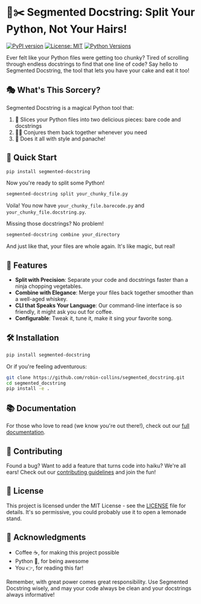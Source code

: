 # 🐍✂️ Segmented Docstring: Split Your Python, Not Your Hairs!

[![PyPI version](https://badge.fury.io/py/segmented-docstring.svg)](https://badge.fury.io/py/segmented-docstring)
[![License: MIT](https://img.shields.io/badge/License-MIT-yellow.svg)](https://opensource.org/licenses/MIT)
[![Python Versions](https://img.shields.io/pypi/pyversions/segmented-docstring.svg)](https://pypi.org/project/segmented-docstring/)

Ever felt like your Python files were getting too chunky? Tired of scrolling through endless docstrings to find that one line of code? Say hello to Segmented Docstring, the tool that lets you have your cake and eat it too!

## 🎭 What's This Sorcery?

Segmented Docstring is a magical Python tool that:

1. 🔪 Slices your Python files into two delicious pieces: bare code and docstrings
2. 🧙‍♂️ Conjures them back together whenever you need
3. 🎩 Does it all with style and panache!

## 🚀 Quick Start

```bash
pip install segmented-docstring
```

Now you're ready to split some Python!

```bash
segmented-docstring split your_chunky_file.py
```

Voila! You now have `your_chunky_file.barecode.py` and `your_chunky_file.docstring.py`.

Missing those docstrings? No problem!

```bash
segmented-docstring combine your_directory
```

And just like that, your files are whole again. It's like magic, but real!

## 🎨 Features

- **Split with Precision**: Separate your code and docstrings faster than a ninja chopping vegetables.
- **Combine with Elegance**: Merge your files back together smoother than a well-aged whiskey.
- **CLI that Speaks Your Language**: Our command-line interface is so friendly, it might ask you out for coffee.
- **Configurable**: Tweak it, tune it, make it sing your favorite song.

## 🛠 Installation

```bash
pip install segmented-docstring
```

Or if you're feeling adventurous:

```bash
git clone https://github.com/robin-collins/segmented_docstring.git
cd segmented_docstring
pip install -e .
```

## 📚 Documentation

For those who love to read (we know you're out there!), check out our [full documentation](https://robin-collins.github.io/segmented_docstring/).

## 🤝 Contributing

Found a bug? Want to add a feature that turns code into haiku? We're all ears! Check out our [contributing guidelines](CONTRIBUTING.md) and join the fun!

## 📜 License

This project is licensed under the MIT License - see the [LICENSE](LICENSE) file for details. It's so permissive, you could probably use it to open a lemonade stand.

## 🎉 Acknowledgments

- Coffee ☕, for making this project possible
- Python 🐍, for being awesome
- You 👉, for reading this far!

Remember, with great power comes great responsibility. Use Segmented Docstring wisely, and may your code always be clean and your docstrings always informative!
